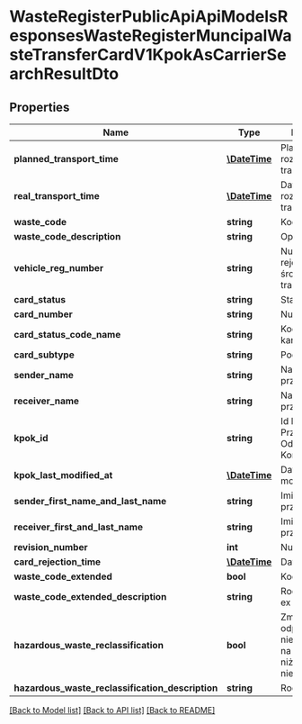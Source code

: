 # WasteRegisterPublicApiApiModelsResponsesWasteRegisterMuncipalWasteTransferCardV1KpokAsCarrierSearchResultDto

## Properties
Name | Type | Description | Notes
------------ | ------------- | ------------- | -------------
**planned_transport_time** | [**\DateTime**](\DateTime.md) | Planowana data rozpoczęcia transportu | [optional] 
**real_transport_time** | [**\DateTime**](\DateTime.md) | Data rozpoczęcia transportu | [optional] 
**waste_code** | **string** | Kod odpadu | [optional] 
**waste_code_description** | **string** | Opis odpadu | [optional] 
**vehicle_reg_number** | **string** | Numer rejestracyjny środka transportu | [optional] 
**card_status** | **string** | Status karty | [optional] 
**card_number** | **string** | Numer karty | [optional] 
**card_status_code_name** | **string** | Kod statusu karty | [optional] 
**card_subtype** | **string** | Podtyp karty | [optional] 
**sender_name** | **string** | Nazwa przekazującego | [optional] 
**receiver_name** | **string** | Nazwa przejmującego | [optional] 
**kpok_id** | **string** | Id Karty Przekazania Odpadów Komunalnych | [optional] 
**kpok_last_modified_at** | [**\DateTime**](\DateTime.md) | Data ostatnie modyfikacji | [optional] 
**sender_first_name_and_last_name** | **string** | Imię i Nazwisko przekazującego | [optional] 
**receiver_first_and_last_name** | **string** | Imię i Nazwisko przejmującego | [optional] 
**revision_number** | **int** | Numer korekty | [optional] 
**card_rejection_time** | [**\DateTime**](\DateTime.md) | Data odrzucenia | [optional] 
**waste_code_extended** | **bool** | Kod ex | [optional] 
**waste_code_extended_description** | **string** | Rodzaj odpadu ex | [optional] 
**hazardous_waste_reclassification** | **bool** | Zmiana statusu odpadów niebezpiecznych na odpady inne niż niebezpieczne | [optional] 
**hazardous_waste_reclassification_description** | **string** | Rodzaj odpadu | [optional] 

[[Back to Model list]](../README.md#documentation-for-models) [[Back to API list]](../README.md#documentation-for-api-endpoints) [[Back to README]](../README.md)


